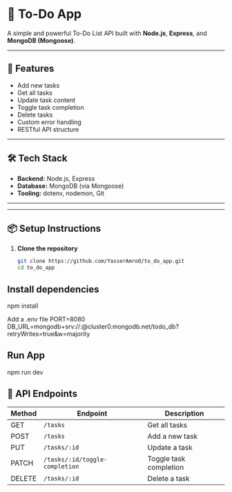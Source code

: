 # 📝 To-Do App

A simple and powerful To-Do List API built with **Node.js**, **Express**, and **MongoDB (Mongoose)**.

---

## 🚀 Features

- Add new tasks
- Get all tasks
- Update task content
- Toggle task completion
- Delete tasks
- Custom error handling
- RESTful API structure

---

## 🛠️ Tech Stack

- **Backend:** Node.js, Express
- **Database:** MongoDB (via Mongoose)
- **Tooling:** dotenv, nodemon, Git

---


---

## 📦 Setup Instructions

1. **Clone the repository**
   ```bash
   git clone https://github.com/YasserAmro0/to_do_app.git
   cd to_do_app
   ```
  ## Install dependencies
   npm install

   Add a .env file
   PORT=8080
  DB_URL=mongodb+srv://<username>:<password>@cluster0.mongodb.net/todo_db?retryWrites=true&w=majority



  ## Run App 
  npm run dev

## 🧪 API Endpoints
| Method | Endpoint                       | Description            |
| ------ | ------------------------------ | ---------------------- |
| GET    | `/tasks`                       | Get all tasks          |
| POST   | `/tasks`                       | Add a new task         |
| PUT    | `/tasks/:id`                   | Update a task          |
| PATCH  | `/tasks/:id/toggle-completion` | Toggle task completion |
| DELETE | `/tasks/:id`                   | Delete a task          |



   





